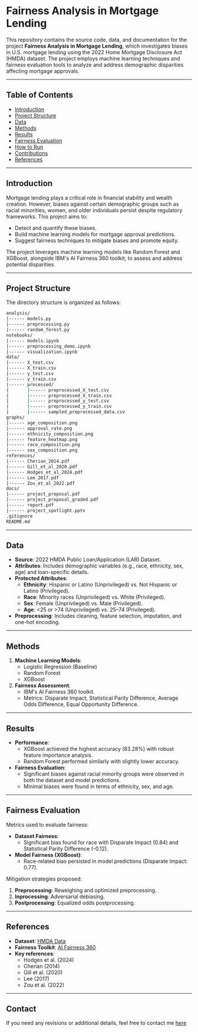 # Fairness Analysis in Mortgage Lending

This repository contains the source code, data, and documentation for the project **Fairness Analysis in Mortgage Lending**, which investigates biases in U.S. mortgage lending using the 2022 Home Mortgage Disclosure Act (HMDA) dataset. The project employs machine learning techniques and fairness evaluation tools to analyze and address demographic disparities affecting mortgage approvals.

---

## Table of Contents
- [Introduction](#introduction)
- [Project Structure](#project-structure)
- [Data](#data)
- [Methods](#methods)
- [Results](#results)
- [Fairness Evaluation](#fairness-evaluation)
- [How to Run](#how-to-run)
- [Contributions](#contributions)
- [References](#references)

---

## Introduction

Mortgage lending plays a critical role in financial stability and wealth creation. However, biases against certain demographic groups such as racial minorities, women, and older individuals persist despite regulatory frameworks. This project aims to:
- Detect and quantify these biases.
- Build machine learning models for mortgage approval predictions.
- Suggest fairness techniques to mitigate biases and promote equity.

The project leverages machine learning models like Random Forest and XGBoost, alongside IBM's AI Fairness 360 toolkit, to assess and address potential disparities.

---

## Project Structure

The directory structure is organized as follows:

```bash
analysis/
|------ models.py
|------ preprocessing.py
|------ random_forest.py
notebooks/
|------ models.ipynb
|------ preprocessing_demo.ipynb
|------ visualization.ipynb
data/
|------ X_test.csv
|------ X_train.csv
|------ y_test.csv
|------ y_train.csv
|------ processed/
|       |------ preprocessed_X_test.csv
|       |------ preprocessed_X_train.csv
|       |------ preprocessed_y_test.csv
|       |------ preprocessed_y_train.csv
|       |------ sampled_preprocessed_data.csv
graphs/
|------ age_composition.png
|------ approval_rate.png
|------ ethnicity_composition.png
|------ feature_heatmap.png
|------ race_composition.png
|------ sex_composition.png
references/
|------ Cherian_2014.pdf
|------ Gill_et_al_2020.pdf
|------ Hodges_et_al_2024.pdf
|------ Lee_2017.pdf
|------ Zou_et_al_2022.pdf
docs/
|------ project_proposal.pdf
|------ project_proposal_graded.pdf
|------ report.pdf
|------ project_spotlight.pptx
.gitignore
README.md
```

---

## Data

- **Source**: 2022 HMDA Public Loan/Application (LAR) Dataset.
- **Attributes**: Includes demographic variables (e.g., race, ethnicity, sex, age) and loan-specific details.
- **Protected Attributes**:
  - **Ethnicity**: Hispanic or Latino (Unprivileged) vs. Not Hispanic or Latino (Privileged).
  - **Race**: Minority races (Unprivileged) vs. White (Privileged).
  - **Sex**: Female (Unprivileged) vs. Male (Privileged).
  - **Age**: <25 or >74 (Unprivileged) vs. 25–74 (Privileged).
- **Preprocessing**: Includes cleaning, feature selection, imputation, and one-hot encoding.

---

## Methods

1. **Machine Learning Models**:
   - Logistic Regression (Baseline)
   - Random Forest
   - XGBoost
2. **Fairness Assessment**:
   - IBM's AI Fairness 360 toolkit.
   - Metrics: Disparate Impact, Statistical Parity Difference, Average Odds Difference, Equal Opportunity Difference.

---

## Results

- **Performance**:
  - XGBoost achieved the highest accuracy (83.28%) with robust feature importance analysis.
  - Random Forest performed similarly with slightly lower accuracy.
- **Fairness Evaluation**:
  - Significant biases against racial minority groups were observed in both the dataset and model predictions.
  - Minimal biases were found in terms of ethnicity, sex, and age.

---

## Fairness Evaluation

Metrics used to evaluate fairness:
- **Dataset Fairness**:
  - Significant bias found for race with Disparate Impact (0.84) and Statistical Parity Difference (-0.12).
- **Model Fairness (XGBoost)**:
  - Race-related bias persisted in model predictions (Disparate Impact: 0.77).

Mitigation strategies proposed:
1. **Preprocessing**: Reweighing and optimized preprocessing.
2. **Inprocessing**: Adversarial debiasing.
3. **Postprocessing**: Equalized odds postprocessing.

---

## References

- **Dataset**: [HMDA Data](https://ffiec.cfpb.gov/data-publication/one-year-national-loan-level-dataset/2022)
- **Fairness Toolkit**: [AI Fairness 360](https://aif360.readthedocs.io/en/stable/)
- **Key references**: 
  - Hodges et al. (2024)
  - Cherian (2014)
  - Gill et al. (2020)
  - Lee (2017)
  - Zou et al. (2022)

___

## Contact
 
If you need any revisions or additional details, feel free to contact me [here](mailto:jihan.lee@alumni.emory.edu)
